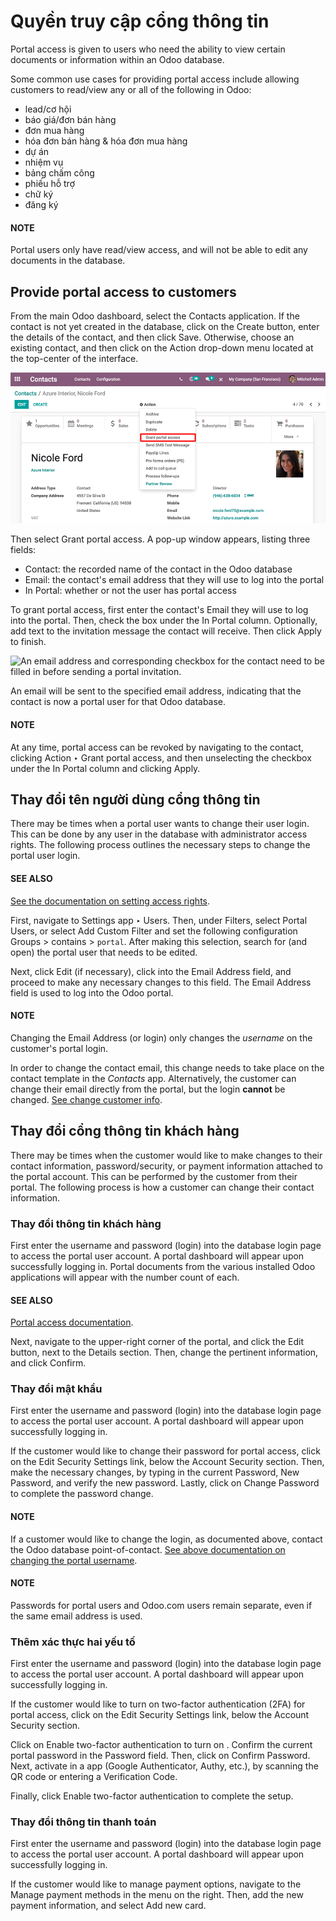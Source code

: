 # Quyền truy cập cổng thông tin

<a id="portal-main"></a>

Portal access is given to users who need the ability to view certain documents or information within
an Odoo database.

Some common use cases for providing portal access include allowing customers to read/view any or all
of the following in Odoo:

- lead/cơ hội
- báo giá/đơn bán hàng
- đơn mua hàng
- hóa đơn bán hàng & hóa đơn mua hàng
- dự án
- nhiệm vụ
- bảng chấm công
- phiếu hỗ trợ
- chữ ký
- đăng ký

#### NOTE
Portal users only have read/view access, and will not be able to edit any documents in the
database.

## Provide portal access to customers

From the main Odoo dashboard, select the Contacts application. If the contact is not yet
created in the database, click on the Create button, enter the details of the contact,
and then click Save. Otherwise, choose an existing contact, and then click on the
Action drop-down menu located at the top-center of the interface.

![Use the Contacts application to give portal access to users.](portal/grant-portal-access.png)

Then select Grant portal access. A pop-up window appears, listing three fields:

- Contact: the recorded name of the contact in the Odoo database
- Email: the contact's email address that they will use to log into the portal
- In Portal: whether or not the user has portal access

To grant portal access, first enter the contact's Email they will use to log into the
portal. Then, check the box under the In Portal column. Optionally, add text to the
invitation message the contact will receive. Then click Apply to finish.

![An email address and corresponding checkbox for the contact need to be filled in before
sending a portal invitation.](portal/add-contact-to-portal.png)

An email will be sent to the specified email address, indicating that the contact is now a portal
user for that Odoo database.

#### NOTE
At any time, portal access can be revoked by navigating to the contact, clicking
Action ‣ Grant portal access, and then unselecting the checkbox under the
In Portal column and clicking Apply.

<a id="portal-login"></a>

## Thay đổi tên người dùng cổng thông tin

There may be times when a portal user wants to change their user login. This can be done by any user
in the database with administrator access rights. The following process outlines the necessary steps
to change the portal user login.

#### SEE ALSO
[See the documentation on setting access rights](access_rights.md).

First, navigate to Settings app ‣ Users. Then, under Filters, select
Portal Users, or select Add Custom Filter and set the following
configuration Groups > contains > `portal`. After making this selection,
search for (and open) the portal user that needs to be edited.

Next, click Edit (if necessary), click into the Email Address field, and
proceed to make any necessary changes to this field. The Email Address field is used to
log into the Odoo portal.

#### NOTE
Changing the Email Address (or login) only changes the *username* on the customer's
portal login.

In order to change the contact email, this change needs to take place on the contact template in
the *Contacts* app. Alternatively, the customer can change their email directly from the portal,
but the login **cannot** be changed. [See change customer info](#portal-custinfo).

## Thay đổi cổng thông tin khách hàng

There may be times when the customer would like to make changes to their contact information,
password/security, or payment information attached to the portal account. This can be performed by
the customer from their portal. The following process is how a customer can change their contact
information.

<a id="portal-custinfo"></a>

### Thay đổi thông tin khách hàng

First enter the username and password (login) into the database login page to access the portal user
account. A portal dashboard will appear upon successfully logging in. Portal documents from the
various installed Odoo applications will appear with the number count of each.

#### SEE ALSO
[Portal access documentation](#portal-main).

Next, navigate to the upper-right corner of the portal, and click the Edit button, next
to the Details section. Then, change the pertinent information, and click
Confirm.

### Thay đổi mật khẩu

First enter the username and password (login) into the database login page to access the portal user
account. A portal dashboard will appear upon successfully logging in.

If the customer would like to change their password for portal access, click on the Edit
Security Settings link, below the Account Security section. Then, make the necessary
changes, by typing in the current Password, New Password, and verify the new
password. Lastly, click on Change Password to complete the password change.

#### NOTE
If a customer would like to change the login, as documented above, contact the Odoo database
point-of-contact. [See above documentation on changing the portal username](#portal-login).

#### NOTE
Passwords for portal users and Odoo.com users remain separate, even if the same email address is
used.

### Thêm xác thực hai yếu tố

First enter the username and password (login) into the database login page to access the portal user
account. A portal dashboard will appear upon successfully logging in.

If the customer would like to turn on two-factor authentication (2FA) for portal access, click on
the Edit Security Settings link, below the Account Security section.

Click on Enable two-factor authentication to turn on . Confirm the current portal password in the Password field. Then, click
on Confirm Password. Next, activate  in a
 app (Google Authenticator, Authy, etc.), by scanning the
QR code or entering a Verification Code.

Finally, click Enable two-factor authentication to complete the setup.

<a id="users-portal-payment-methods"></a>

### Thay đổi thông tin thanh toán

First enter the username and password (login) into the database login page to access the portal user
account. A portal dashboard will appear upon successfully logging in.

If the customer would like to manage payment options, navigate to the Manage payment
methods in the menu on the right. Then, add the new payment information, and select Add
new card.
